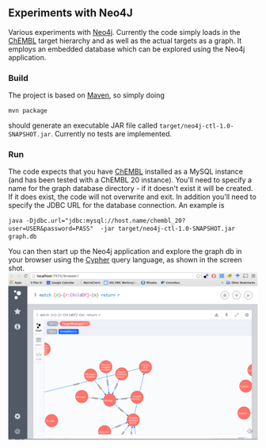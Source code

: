 ## Experiments with Neo4J

Various experiments with [Neo4j](http://neo4j.com/). Currently the code simply loads in the [ChEMBL](https://www.ebi.ac.uk/chembl/)
target hierarchy and as well as the actual targets as a graph. It employs an embedded database which can be explored using the
Neo4j application.

### Build

The project is based on [Maven](https://maven.apache.org/), so simply doing
```
mvn package
```
should generate an executable JAR file called `target/neo4j-ctl-1.0-SNAPSHOT.jar`. Currently no tests are implemented.

### Run

The code expects that you have [ChEMBL](https://www.ebi.ac.uk/chembl/) installed as a MySQL instance (and has been tested
with a ChEMBL 20 instance). You'll need to specify
a name for the graph database directory - if it doesn't exist it will be created. If it does exist, the code will not
overwrite and exit. In addition you'll need to specify the JDBC URL for the database connection. An example is
```
java -Djdbc.url="jdbc:mysql://host.name/chembl_20?user=USER&password=PASS"  -jar target/neo4j-ctl-1.0-SNAPSHOT.jar graph.db
```

You can then start up the Neo4j application and explore the graph db in your browser using the
[Cypher](http://neo4j.com/developer/cypher-query-language/) query language, as shown in the screen shot.
![CypherQuery](imgs/img1.png)